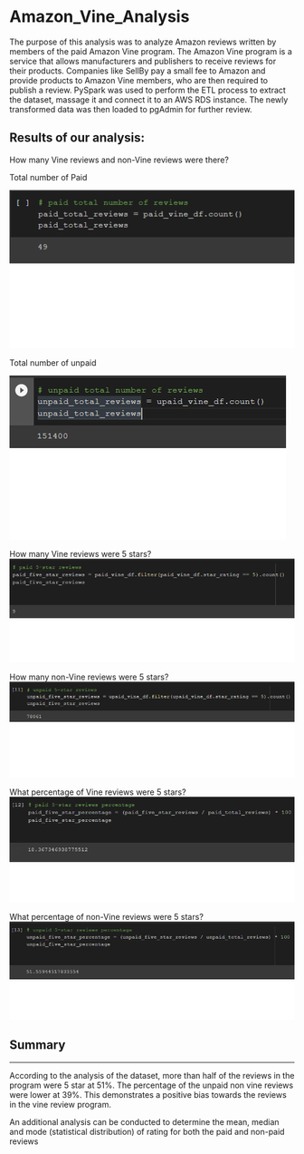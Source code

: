 # Amazon_Vine_Analysis

The purpose of this analysis was to analyze Amazon reviews written by members of the paid Amazon Vine program. The Amazon Vine program is a service that allows manufacturers and 
publishers to receive reviews for their products. Companies like SellBy pay a small fee to Amazon and provide products to Amazon Vine members, who are then required to publish a review. PySpark was used to perform the 
ETL process to extract the dataset, massage it and connect it to an AWS RDS instance. The newly transformed data was then loaded to pgAdmin for further review.

## Results of our analysis:

How many Vine reviews and non-Vine reviews were there?
   
 Total number of Paid
 
 ![image](https://github.com/DmanDJs1/Amazon_Vine_Analysis/blob/main/resources/Paid_total_number_of_reviews.png?raw=true)


Total number of unpaid

 ![image](https://github.com/DmanDJs1/Amazon_Vine_Analysis/blob/main/resources/unpaid_total_number_of_reviews.png?raw=true)	 


How many Vine reviews were 5 stars? 
 ![image](https://github.com/DmanDJs1/Amazon_Vine_Analysis/blob/main/resources/Paid_5_star_reviews.png?raw=true)


How many non-Vine reviews were 5 stars?
 ![image](https://github.com/DmanDJs1/Amazon_Vine_Analysis/blob/main/resources/unpaid_5_star_reviews.png?raw=true)



What percentage of Vine reviews were 5 stars? 
 ![image](https://github.com/DmanDJs1/Amazon_Vine_Analysis/blob/main/resources/Paid_5_star_reviews%20%25.png?raw=true)


What percentage of non-Vine reviews were 5 stars?
 ![image](https://github.com/DmanDJs1/Amazon_Vine_Analysis/blob/main/resources/unpaid_5_star_reviews%20%25.png?raw=true)


## Summary
----------------------------------------------------------

According to the analysis of the dataset, more than half of the reviews in the program were 5 star at 51%. 
The percentage of the unpaid non vine reviews were lower at 39%. 
This demonstrates a positive bias towards the reviews in the vine review program.

An additional analysis can be conducted to determine the mean, median and mode (statistical distribution) 
of rating for both the paid and non-paid reviews
